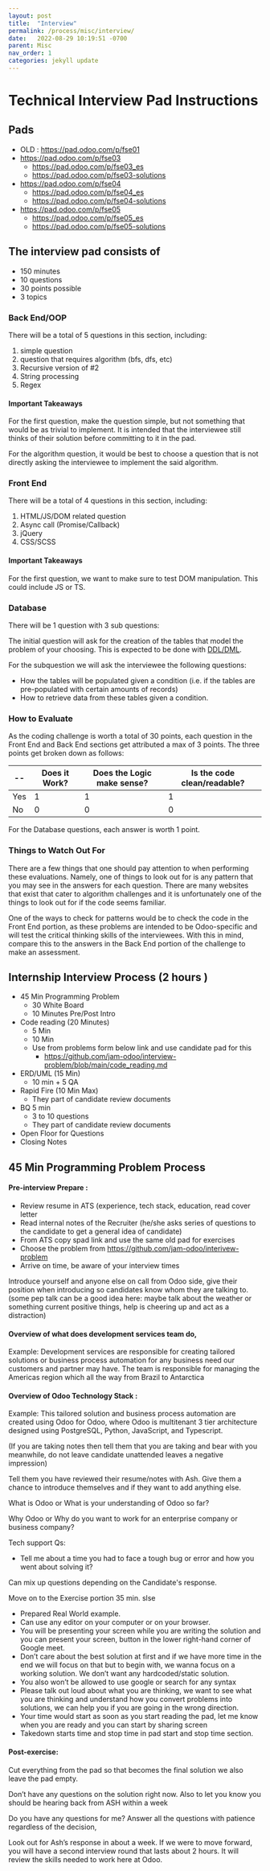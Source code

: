 ```yaml
---
layout: post
title:  "Interview"
permalink: /process/misc/interview/
date:   2022-08-29 10:19:51 -0700
parent: Misc
nav_order: 1
categories: jekyll update
---
```



# Technical Interview Pad Instructions
## Pads
- OLD : https://pad.odoo.com/p/fse01
- https://pad.odoo.com/p/fse03
  - https://pad.odoo.com/p/fse03_es
  - https://pad.odoo.com/p/fse03-solutions
- https://pad.odoo.com/p/fse04
  - https://pad.odoo.com/p/fse04_es
  - https://pad.odoo.com/p/fse04-solutions
- https://pad.odoo.com/p/fse05
  - https://pad.odoo.com/p/fse05_es
  - https://pad.odoo.com/p/fse05-solutions

## The interview pad consists of
- 150 minutes
- 10 questions
- 30 points possible
- 3 topics

### Back End/OOP

There will be a total of 5 questions in this section, including:
1. simple question
2. question that requires algorithm (bfs, dfs, etc)
3. Recursive version of #2
4. String processing
5. Regex

#### Important Takeaways

For the first question, make the question simple, but not something that would be as trivial to implement.  It is intended that the interviewee still thinks of their solution before committing to it in the pad.

For the algorithm question, it would be best to choose a question that is not directly asking the interviewee to implement the said algorithm.

### Front End

There will be a total of 4 questions in this section, including:

1. HTML/JS/DOM related question
2. Async call (Promise/Callback)
3. jQuery
4. CSS/SCSS

#### Important Takeaways

For the first question, we want to make sure to test DOM manipulation.  This could include JS or TS.

### Database

There will be 1 question with 3 sub questions:

The initial question will ask for the creation of the tables that model the problem of your choosing.  This is expected to be done with [DDL/DML](https://www.odoo.com/documentation/14.0/reference/qweb.html#template-inheritance).

For the subquestion we will ask the interviewee the following questions:
- How the tables will be populated given a condition (i.e. if the tables are pre-populated with certain amounts of records)
- How to retrieve data from these tables given a condition.

### How to Evaluate

As the coding challenge is worth a total of 30 points, each question in the Front End and Back End sections get attributed a max of 3 points.  The three points get broken down as follows:



| -- | Does it Work? | Does the Logic make sense? | Is the code clean/readable? |
| -- | -- | -- | -- |
| Yes | 1 | 1 | 1 |
| No | 0 | 0 | 0 |


For the Database questions, each answer is worth 1 point.

### Things to Watch Out For

There are a few things that one should pay attention to when performing these evaluations.  Namely, one of things to look out for is any pattern that you may see in the answers for each question.  There are many websites that exist that cater to algorithm challenges and it is unfortunately one of the things to look out for if the code seems familiar.

One of the ways to check for patterns would be to check the code in the Front End portion, as these problems are intended to be Odoo-specific and will test the critical thinking skills of the interviewees.  With this in mind, compare this to the answers in the Back End portion of the challenge to make an assessment.


## Internship Interview Process (2 hours )

- 45 Min Programming Problem 
  - 30 White Board 
  - 10 Minutes Pre/Post Intro
- Code reading (20 Minutes)
  - 5 Min
  - 10 Min
  - Use from problems form below link and use candidate pad for this 
    - https://github.com/jam-odoo/interview-problem/blob/main/code_reading.md
- ERD/UML  (15 Min)
  - 10 min + 5 QA
- Rapid Fire  (10 Min Max)
  - They part of candidate review documents 
- BQ 5 min
  - 3 to 10 questions 
  - They part of candidate review documents 
- Open Floor for Questions 
- Closing Notes
 
## 45 Min Programming Problem Process 

#### Pre-interview Prepare : 
- Review resume in ATS (experience, tech stack, education, read cover letter
- Read  internal notes of the Recruiter (he/she asks series of questions to the candidate to get a general idea of candidate) 
- From ATS copy spad link and use the same old pad for exercises
- Choose the problem from https://github.com/jam-odoo/interivew-problem
- Arrive on time, be aware of your interview times

Introduce yourself and anyone else on call from Odoo side, give their position when introducing so candidates know whom they are talking to. 
(some pep talk can be a good idea here: maybe talk about the weather or something current positive things, help is cheering up and act as a distraction)

#### Overview of what does development services team  do, 

Example: Development services are responsible for creating tailored solutions or business process automation for any business need our customers and partner may have. The team is responsible for managing the Americas region which all the way from Brazil to Antarctica 

#### Overview of Odoo Technology Stack :

Example: This tailored solution and business process automation are created using Odoo for Odoo, where Odoo is multitenant 3 tier architecture designed using PostgreSQL, Python, JavaScript, and Typescript. 

(If you are taking notes then tell them that you are taking and bear with you meanwhile, do not leave candidate unattended leaves a negative impression)


Tell them you have reviewed their resume/notes with Ash. 
Give them a chance to introduce themselves and if they want to add anything else. 

What is Odoo or What is your understanding of Odoo so far?

Why Odoo or Why do you want to work for an enterprise company or business company?

Tech support Qs:

- Tell me about a time you had to face a tough bug or error and how you went about solving it?

Can mix up questions depending on the Candidate's response. 

Move on to the Exercise portion 35 min. 
slse
- Prepared Real World example. 
- Can use any editor on your computer or on your browser. 
- You will be presenting your screen while you are writing the solution and you can present your screen, button in the lower right-hand corner of Google meet. 
- Don’t care about the best solution at first and if we have more time in the end we will focus on that but to begin with, we wanna focus on a working solution. We don’t want any hardcoded/static solution.
- You also won’t be allowed to use google or search for any syntax
- Please talk out loud about what you are thinking, we want to see what you are thinking and understand how you convert problems into solutions, we can help you if you are going in the wrong direction. 
- Your time would start as soon as you start reading the pad, let me know when you are ready and you can start by sharing screen
- Takedown starts time and stop time in pad start and stop time section.


#### Post-exercise:
Cut everything from the pad so that becomes the final solution
we also leave the pad empty.

Don’t have any questions on the solution right now. Also to let you know you should be hearing back from ASH within a week 

 Do you have any questions for me? 
Answer all the questions with patience regardless of the decision, 

Look out for Ash’s response in about a week. 
If we were to move forward, you will have a second interview round that lasts about 2 hours. It will review the skills needed to work here at Odoo.

